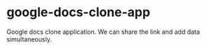 # google-docs-clone-app

Google docs clone application. We can share the link and add data simultaneously.

